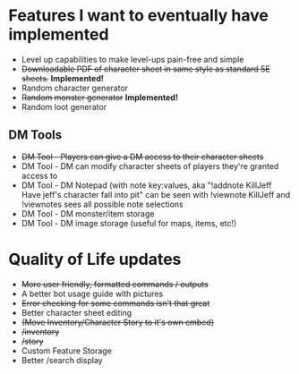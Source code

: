 # Features I want to eventually have implemented
* Level up capabilities to make level-ups pain-free and simple
* ~~Downloadable PDF of character sheet in same style as standard 5E sheets.~~ **Implemented!**
* Random character generator
* ~~Random monster generator~~ **Implemented!**
* Random loot generator

## DM Tools 
* ~~DM Tool - Players can give a DM access to their character sheets~~
* DM Tool - DM can modify character sheets of players they're granted access to
* DM Tool - DM Notepad (with note key:values, aka "!addnote KillJeff Have jeff's character fall into pit" can be seen with !viewnote KillJeff and !viewnotes sees all possible note selections
* DM Tool - DM monster/item storage
* DM Tool - DM image storage (useful for maps, items, etc!)

# Quality of Life updates
* ~~More user friendly, formatted commands / outputs~~
* A better bot usage guide with pictures
* ~~Error checking for some commands isn't that great~~
* Better character sheet editing 
* ~~(Move Inventory/Character Story to it's own embed)~~
* ~~/inventory~~
* ~~/story~~
* Custom Feature Storage
* Better /search display
